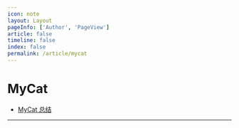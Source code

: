 ```yaml
---
icon: note
layout: Layout
pageInfo: ['Author', 'PageView']
article: false
timeline: false
index: false
permalink: /article/mycat
---
```


# MyCat
- [MyCat 总结](./mycat-summary.md)

---